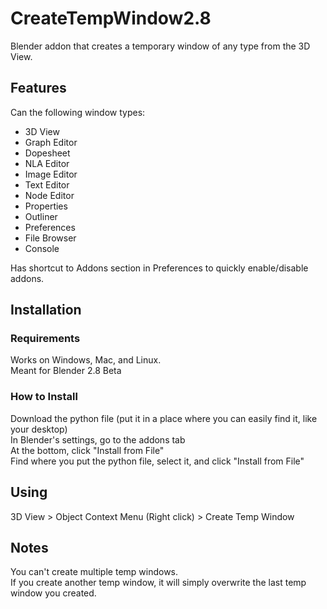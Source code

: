 # CreateTempWindow2.8
Blender addon that creates a temporary window of any type from the 3D View.

## Features
Can the following window types:
* 3D View
* Graph Editor
* Dopesheet
* NLA Editor
* Image Editor
* Text Editor
* Node Editor
* Properties
* Outliner
* Preferences
* File Browser
* Console

Has shortcut to Addons section in Preferences to quickly enable/disable addons.

## Installation  
### Requirements  
Works on Windows, Mac, and Linux.  
Meant for Blender 2.8 Beta
### How to Install  
Download the python file (put it in a place where you can easily find it, like your desktop)  
In Blender's settings, go to the addons tab  
At the bottom, click "Install from File"  
Find where you put the python file, select it, and click "Install from File"  

## Using
3D View > Object Context Menu (Right click) > Create Temp Window

## Notes
You can't create multiple temp windows.  
If you create another temp window, it will simply overwrite the last temp window you created.
